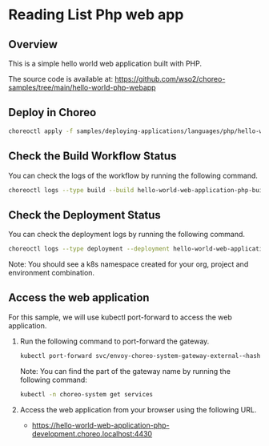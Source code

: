 # Reading List Php web app

## Overview
This is a simple hello world web application built with PHP.

The source code is available at:
https://github.com/wso2/choreo-samples/tree/main/hello-world-php-webapp

## Deploy in Choreo

```bash
choreoctl apply -f samples/deploying-applications/languages/php/hello-world-web-app.yaml
``` 

## Check the Build Workflow Status
You can check the logs of the workflow by running the following command.

```bash
choreoctl logs --type build --build hello-world-web-application-php-build-01 --organization default-org --project default-project --component hello-world-web-application-php
```

## Check the Deployment Status
You can check the deployment logs by running the following command.

```bash
choreoctl logs --type deployment --deployment hello-world-web-application-php-development-deployment-01 --organization default-org --project default-project --component hello-world-web-application-php
```

Note: You should see a k8s namespace created for your org, project and environment combination.

## Access the web application
For this sample, we will use kubectl port-forward to access the web application.

1. Run the following command to port-forward the gateway.

    ```bash
    kubectl port-forward svc/envoy-choreo-system-gateway-external-<hash> -n choreo-system 4430:443
    ```

   Note: You can find the <hash> part of the gateway name by running the following command:
    ```bash
    kubectl -n choreo-system get services
   ```

2. Access the web application from your browser using the following URL.
    - https://hello-world-web-application-php-development.choreo.localhost:4430
